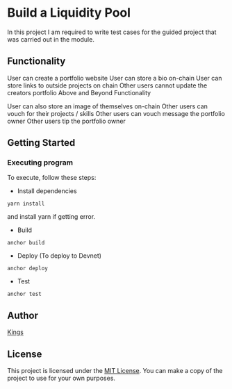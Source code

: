# Build a Liquidity Pool

In this project I am required to write test cases for the guided project that was carried out in the module.

## Functionality

User can create a portfolio website
User can store a bio on-chain
User can store links to outside projects on chain
Other users cannot update the creators portfolio
Above and Beyond Functionality

User can also store an image of themselves on-chain
Other users can vouch for their projects / skills
Other users can vouch message the portfolio owner
Other users tip the portfolio owner

## Getting Started

### Executing program

To execute, follow these steps:

- Install dependencies

`yarn install`

and install yarn if getting error.

- Build

`anchor build`

- Deploy (To deploy to Devnet)

`anchor deploy`

- Test

`anchor test`

## Author

[Kings](https://github.com/mastkings)

## License

This project is licensed under the [MIT License](LICENSE).
You can make a copy of the project to use for your own purposes.
